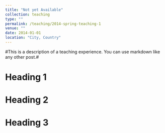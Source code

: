```yaml
---
title: "Not yet Available"
collection: teaching
type: ""
permalink: /teaching/2014-spring-teaching-1
venue: ""
date: 2014-01-01
location: "City, Country"
---
```


#This is a description of a teaching experience. You can use markdown like any other post.#

Heading 1
======

Heading 2
======

Heading 3
======
